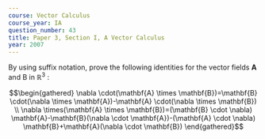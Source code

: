 ```yaml
---
course: Vector Calculus
course_year: IA
question_number: 43
title: Paper 3, Section I, A Vector Calculus
year: 2007
---
```




By using suffix notation, prove the following identities for the vector fields $\mathbf{A}$ and B in $\mathbb{R}^{3}$ :

$$\begin{gathered}
\nabla \cdot(\mathbf{A} \times \mathbf{B})=\mathbf{B} \cdot(\nabla \times \mathbf{A})-\mathbf{A} \cdot(\nabla \times \mathbf{B}) \\
\nabla \times(\mathbf{A} \times \mathbf{B})=(\mathbf{B} \cdot \nabla) \mathbf{A}-\mathbf{B}(\nabla \cdot \mathbf{A})-(\mathbf{A} \cdot \nabla) \mathbf{B}+\mathbf{A}(\nabla \cdot \mathbf{B})
\end{gathered}$$